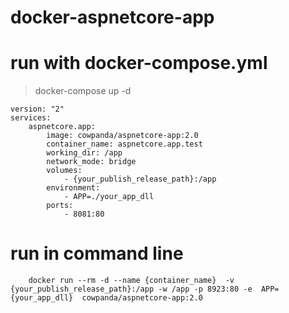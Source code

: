 # docker-aspnetcore-app

# run with docker-compose.yml

> docker-compose up -d


```
version: "2"
services:
    aspnetcore.app:
        image: cowpanda/aspnetcore-app:2.0
        container_name: aspnetcore.app.test
        working_dir: /app
        network_mode: bridge
        volumes:
            - {your_publish_release_path}:/app
        environment:
            - APP=./your_app_dll
        ports:
            - 8081:80
```

# run in command line

```
    docker run --rm -d --name {container_name}  -v {your_publish_release_path}:/app -w /app -p 8923:80 -e  APP={your_app_dll}  cowpanda/aspnetcore-app:2.0

```

